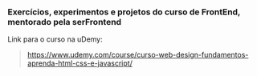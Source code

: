 ### Exercícios, experimentos e projetos do curso de FrontEnd, mentorado pela serFrontend

Link para o curso na uDemy:
> https://www.udemy.com/course/curso-web-design-fundamentos-aprenda-html-css-e-javascript/
